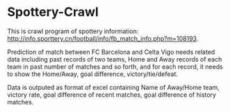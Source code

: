 # Spottery-Crawl
This is crawl program of spottery information: http://info.sporttery.cn/football/info/fb_match_info.php?m=108193. 

Prediction of match between FC Barcelona and Celta Vigo needs related data including past records of two teams, Home and Away records of each team in past number of matches and so forth, and for each record, it needs to show the Home/Away, goal difference, victory/tie/defeat.

Data is outputed as format of excel containing Name of Away/Home team, victory rate, goal difference of recent matches, goal difference of history matches.

